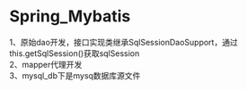 # Spring_Mybatis
1、原始dao开发，接口实现类继承SqlSessionDaoSupport，通过this.getSqlSession()获取sqlSession<br/>
2、mapper代理开发<br/>
3、mysql_db下是mysq数据库源文件<br/>

